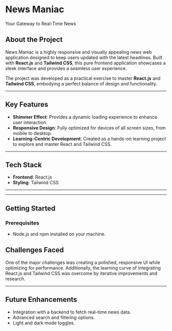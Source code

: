 # **News Maniac**  
Your Gateway to Real-Time News  

## **About the Project**  
News Maniac is a highly responsive and visually appealing news web application designed to keep users updated with the latest headlines. Built with **React.js** and **Tailwind CSS**, this pure frontend application showcases a sleek interface and provides a seamless user experience.  

The project was developed as a practical exercise to master **React.js** and **Tailwind CSS**, embodying a perfect balance of design and functionality.  

---

## **Key Features**  
- **Shimmer Effect**: Provides a dynamic loading experience to enhance user interaction.  
- **Responsive Design**: Fully optimized for devices of all screen sizes, from mobile to desktop.  
- **Learning-Centric Development**: Created as a hands-on learning project to explore and master React and Tailwind CSS.  

---

## **Tech Stack**  
- **Frontend**: React.js  
- **Styling**: Tailwind CSS  

---


---

## **Getting Started**  

### **Prerequisites**  
- Node.js and npm installed on your machine.  


## **Challenges Faced**  
One of the major challenges was creating a polished, responsive UI while optimizing for performance. Additionally, the learning curve of integrating React.js and Tailwind CSS was overcome by iterative improvements and research.

---

## **Future Enhancements**  
- Integration with a backend to fetch real-time news data.  
- Advanced search and filtering options.  
- Light and dark mode toggles.  


